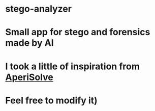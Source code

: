 # stego-analyzer
# Small app for stego and forensics made by AI
# I took a little of inspiration from [AperiSolve](https://www.aperisolve.com/)
# Feel free to modify it)
